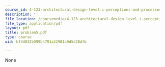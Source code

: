 ```yaml
---
course_id: 4-123-architectural-design-level-i-perceptions-and-processes-fall-2003
description: ''
file_location: /coursemedia/4-123-architectural-design-level-i-perceptions-and-processes-fall-2003/bf44032b099b4791a32981a9d5d28dfb_problem5.pdf
file_type: application/pdf
layout: pdf
title: problem5.pdf
type: course
uid: bf44032b099b4791a32981a9d5d28dfb

---
```

None